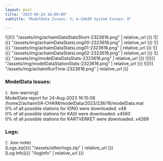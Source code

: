 ```yaml
---
layout: post
title: "2023-08-24 16:00:00"
subtitle: "ModelData Issues: 3; A-CHAIM System Issues: 0"

---
```


![]({{ "/assets/img/achaimDataStatsShort-2323616.png" | relative_url }})
![]({{ "/assets/img/achaimDataStatsLong00-2323616.png" | relative_url }})
![]({{ "/assets/img/achaimDataStatsLong01-2323616.png" | relative_url }})
![]({{ "/assets/img/achaimDataStatsLong02-2323616.png" | relative_url }})
![]({{ "/assets/img/modelDataDataStats-2323616.png" | relative_url }})
![]({{ "/assets/img/modelDataStationStats-2323616.png" | relative_url }})
![]({{ "/assets/img/achaimRunTime-2323616.png" | relative_url }})


### ModelData Issues:  
  
{: .box-warning}  
 ModelData report for 24-Aug-2023 16:15:08   
 /home2/achaim1/A-CHAIM/modelData/2023/236/16/modelData.mat   
 0% of all possible stations for IONO were downloaded. x48   
 0% of all possible stations for KASI were downloaded. x4560   
 0% of all possible stations for KARTVERKET were downloaded. x4269   
  


### Logs:  
  
{: .box-note}  
[Logs.zip]({{ "/assets/other/logs.zip" | relative_url }})  
[Log Info]({{ "/logInfo" | relative_url }})  
